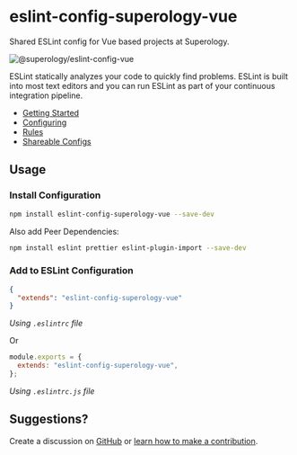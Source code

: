 # eslint-config-superology-vue

Shared ESLint config for Vue based projects at Superology.

![@superology/eslint-config-vue](https://svgshare.com/i/dvq.svg "ESLint Vue config by Superology")

ESLint statically analyzes your code to quickly find problems. ESLint is built into most text editors and you can run ESLint as part of your continuous integration pipeline.

- [Getting Started](https://eslint.org/docs/user-guide/getting-started)
- [Configuring](https://eslint.org/docs/user-guide/configuring)
- [Rules](https://eslint.org/docs/rules/)
- [Shareable Configs](https://eslint.org/docs/developer-guide/shareable-configs)

## Usage

### Install Configuration

```bash
npm install eslint-config-superology-vue --save-dev
```

Also add Peer Dependencies:

```bash
npm install eslint prettier eslint-plugin-import --save-dev
```

### Add to ESLint Configuration

```json
{
  "extends": "eslint-config-superology-vue"
}
```

_Using `.eslintrc` file_

Or

```js
module.exports = {
  extends: "eslint-config-superology-vue",
};
```

_Using `.eslintrc.js` file_

## Suggestions?

Create a discussion on [GitHub](/discussions) or [learn how to make a contribution](https://github.com/firstcontributions/first-contributions).
